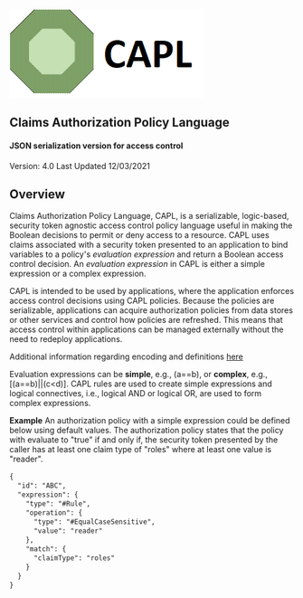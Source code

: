 
![](readme-capl.png)

## Claims Authorization Policy Language
#### JSON serialization version for access control

Version: 4.0
Last Updated 12/03/2021

## Overview
Claims Authorization Policy Language, CAPL, is a serializable, logic-based, security token agnostic access control policy language useful in making the Boolean decisions to permit or deny access to a resource.  CAPL uses claims associated with a security token presented to an application to bind variables to a policy's *evaluation expression* and return a Boolean access control decision. An *evaluation expression* in CAPL is either a simple expression or a complex expression.
 
CAPL is intended to be used by applications, where the application enforces access control decisions using CAPL policies. Because the policies are serializable, applications can acquire authorization policies from data stores or other services and control how policies are refreshed.  This means that access control within applications can be managed externally without the need to redeploy applications.

Additional information regarding encoding and definitions [here](https://github.com/microsoft/capl/blob/main/docs/policy.md)

Evaluation expressions can be **simple**, e.g., (a==b), or **complex**, e.g., [(a==b)||(c<d)].  CAPL rules are used to create simple expressions and logical connectives, i.e., logical AND or logical OR, are used to form complex expressions.

**Example**
An authorization policy with a simple expression could be defined below using default values.  The authorization policy states that the policy with evaluate to "true" if and only if, the security token presented by the caller has at least one claim type of "roles" where at least one value is "reader".
```
{
  "id": "ABC",
  "expression": {
    "type": "#Rule",
    "operation": {
      "type": "#EqualCaseSensitive",
      "value": "reader"
    },
    "match": {
      "claimType": "roles"
    }
  }
}
```